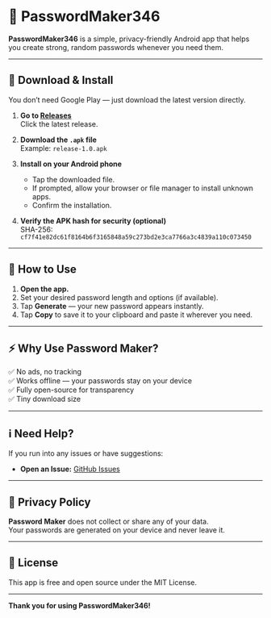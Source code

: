 # 🔑 PasswordMaker346

**PasswordMaker346** is a simple, privacy-friendly Android app that helps you create strong, random passwords whenever you need them.

---

## 📲 Download & Install

You don’t need Google Play — just download the latest version directly.

1. **Go to [Releases](https://github.com/CoderCat346/PasswordMaker346/releases)**  
   Click the latest release.

2. **Download the `.apk` file**  
   Example: `release-1.0.apk`

3. **Install on your Android phone**  
   - Tap the downloaded file.
   - If prompted, allow your browser or file manager to install unknown apps.
   - Confirm the installation.

4. **Verify the APK hash for security (optional)**  
   SHA-256: `cf7f41e82dc61f8164b6f3165848a59c273bd2e3ca7766a3c4839a110c073450`

---

## 🔐 How to Use

1. **Open the app.**  
2. Set your desired password length and options (if available).  
3. Tap **Generate** — your new password appears instantly.  
4. Tap **Copy** to save it to your clipboard and paste it wherever you need.

---

## ⚡ Why Use Password Maker?

✅ No ads, no tracking  
✅ Works offline — your passwords stay on your device  
✅ Fully open-source for transparency  
✅ Tiny download size

---

## ℹ️ Need Help?

If you run into any issues or have suggestions:
- **Open an Issue:** [GitHub Issues](https://github.com/CoderCat346/PasswordMaker346/issues)

---

## 🔏 Privacy Policy

**Password Maker** does not collect or share any of your data.  
Your passwords are generated on your device and never leave it.

---

## 📝 License

This app is free and open source under the MIT License.

---

**Thank you for using PasswordMaker346!**  

